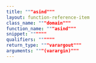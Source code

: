 ```yaml
---
title: """asind"""
layout: function-reference-item
class_name: """domain"""
function_name: """asind"""
snippet: """"""
qualifiers: """"""
return_type: """varargout"""
arguments: """(varargin)"""
---
```


